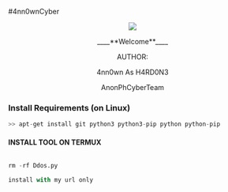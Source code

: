 #4nn0wnCyber 

<p align="center"><img src="https://githubusercontent.com/104662886/220317922-aa955116-006a-46e7-a3e5-e98512ba7d10.gif">


<p align="center">
____**Welcome**____


<p align="center">
AUTHOR:
<p align="center">
4nn0wn As H4RD0N3

</br>
<p align="center">
      AnonPhCyberTeam
</p>


### Install Requirements (on Linux)

```python
>> apt-get install git python3 python3-pip python python-pip
```

#### INSTALL TOOL ON TERMUX
```python

rm -rf Ddos.py

install with my url only
